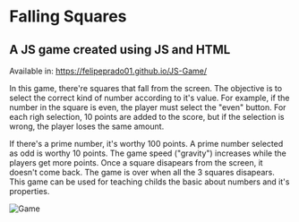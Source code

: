 # Falling Squares
## A JS game created using JS and HTML

Available in: https://felipeprado01.github.io/JS-Game/

In this game, there're squares that fall from the screen. The objective is to select the correct kind of number according to it's value.
For example, if the number in the square is even, the player must select the "even" button.
For each righ selection, 10 points are added to the score, but if the selection is wrong, the player loses the same amount.

If there's a prime number, it's worthy 100 points. A prime number selected as odd is worthy 10 points.
The game speed ("gravity") increases while the players get more points. Once a square disapears from the screen, it doesn't come back.
The game is over when all the 3 squares disapears.
This game can be used for teaching childs the basic about numbers and it's properties.


![Game](https://user-images.githubusercontent.com/53950920/175107489-1b1ff6e1-bba5-4d25-93fe-c2487258f494.png)
